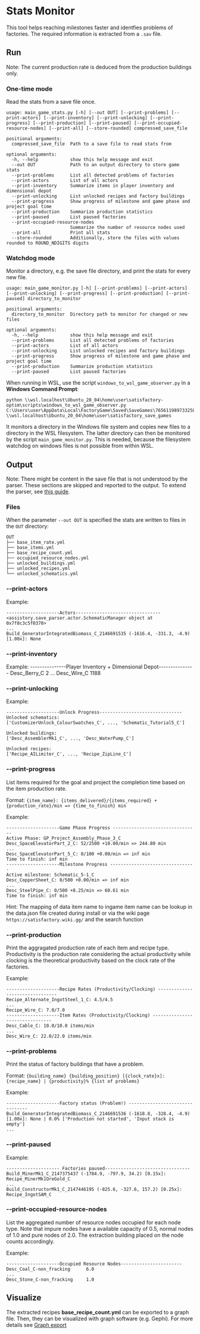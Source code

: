 # Stats Monitor
This tool helps reaching milestones faster and identfies problems of factories. The required information is extracted from a `.sav` file.

## Run
Note: The current production rate is deduced from the production buildings only.

### One-time mode

Read the stats from a save file once.
```
usage: main_game_stats.py [-h] [--out OUT] [--print-problems] [--print-actors] [--print-inventory] [--print-unlocking] [--print-progress] [--print-production] [--print-paused] [--print-occupied-resource-nodes] [--print-all] [--store-rounded] compressed_save_file

positional arguments:
  compressed_save_file  Path to a save file to read stats from

optional arguments:
  -h, --help            show this help message and exit
  --out OUT             Path to an output directory to store game stats
  --print-problems      List all detected problems of factories
  --print-actors        List of all actors
  --print-inventory     Summarize items in player inventory and dimensional depot
  --print-unlocking     List unlocked recipes and factory buildings
  --print-progress      Show progress of milestone and game phase and project goal time
  --print-production    Summarize production statistics
  --print-paused        List paused factories
  --print-occupied-resource-nodes
                        Summarize the number of resource nodes used
  --print-all           Print all stats
  --store-rounded       Additionally, store the files with values rounded to ROUND_NDIGITS digits
```

### Watchdog mode

Monitor a directory, e.g. the save file directory, and print the stats for every new file.
```
usage: main_game_monitor.py [-h] [--print-problems] [--print-actors] [--print-unlocking] [--print-progress] [--print-production] [--print-paused] directory_to_monitor

positional arguments:
  directory_to_monitor  Directory path to monitor for changed or new files

optional arguments:
  -h, --help            show this help message and exit
  --print-problems      List all detected problems of factories
  --print-actors        List of all actors
  --print-unlocking     List unlocked recipes and factory buildings
  --print-progress      Show progress of milestone and game phase and project goal time
  --print-production    Summarize production statistics
  --print-paused        List paused factories
```

When running in WSL, use the script `windows_to_wsl_game_observer.py` in a **Windows Command Prompt**:
```
python \\wsl.localhost\Ubuntu_20_04\home\user\satisfactory-optim\scripts\windows_to_wsl_game_observer.py C:\Users\user\AppData\Local\FactoryGame\Saved\SaveGames\76561198973325836 \\wsl.localhost\Ubuntu_20_04\home\user\satisfactory_save_games
```
It monitors a directory in the Windows file system and copies new files to a directory in the WSL filesystem. The latter directory can then be monitored by the script `main_game_monitor.py`. This is needed, because the filesystem watchdog on windows files is not possible from within WSL.

## Output

Note: There might be content in the save file that is not understood by the parser. These sections are skipped and reported to the output. To extend the parser, see [this guide](./how_to_debug_parser.md).

### Files

When the parameter `--out OUT` is specified the stats are written to files in the `OUT` directory:
```
OUT
├── base_item_rate.yml
├── base_items.yml
├── base_recipe_count.yml
├── occupied_resource_nodes.yml
├── unlocked_buildings.yml
├── unlocked_recipes.yml
└── unlocked_schematics.yml
```

### --print-actors
Example:
```
--------------------Actors--------------------------------
<assistory.save_parser.actor.SchematicManager object at 0x7f8c3c5f0370>
...
Build_GeneratorIntegratedBiomass_C_2146691535 (-1616.4, -331.3, -4.9) [1.00x]: None
```

### --print-inventory
Example:
---------------Player Inventory + Dimensional Depot---------------
Desc_Berry_C                 2
...
Desc_Wire_C                  1188

### --print-unlocking

Example:
```
--------------------Unlock Progress-------------------------------
Unlocked schematics:
['CustomizerUnlock_ColourSwatches_C', ..., 'Schematic_Tutorial5_C']

Unlocked buildings:
['Desc_AssemblerMk1_C', ..., 'Desc_WaterPump_C']

Unlocked recipes:
['Recipe_AILimiter_C', ..., 'Recipe_ZipLine_C']
```

### --print-progress
List items required for the goal and project the completion time based on the item production rate.

Format: `{item_name}: {items_delivered}/{items_required} + {production_rate}/min => {time_to_finish} min`

Example:
```
--------------------Game Phase Progress --------------------------------
Active Phase: GP_Project_Assembly_Phase_3_C
Desc_SpaceElevatorPart_2_C: 52/2500 +10.00/min => 244.80 min
...
Desc_SpaceElevatorPart_5_C: 0/100 +0.00/min => inf min
Time to finish: inf min
--------------------Milestone Progress --------------------------------
Active milestone: Schematic_5-1_C
Desc_CopperSheet_C: 0/500 +0.00/min => inf min
...
Desc_SteelPipe_C: 0/500 +8.25/min => 60.61 min
Time to finish: inf min
```

Hint: The mapping of data item name to ingame item name can be lookup in the data.json file created during install or via the wiki page `https://satisfactory.wiki.gg/` and the search function

### --print-production
Print the aggragated production rate of each item and recipe type. Productivity is the production rate considering the actual productivity while clocking is the theoretical productivity based on the clock rate of the factories.

Example:
```
--------------------Recipe Rates (Productivity/Clocking) --------------------------------
Recipe_Alternate_IngotSteel_1_C: 4.5/4.5
...
Recipe_Wire_C: 7.0/7.0
--------------------Item Rates (Productivity/Clocking) --------------------------------
Desc_Cable_C: 10.0/10.0 items/min
...
Desc_Wire_C: 22.0/22.0 items/min
```

### --print-problems
Print the status of factory buildings that have a problem.

Format: `{building_name} {building_position} [{clock_rate}x]: {recipe_name} | {productivity}% {list of problems}`

Example:
```
--------------------Factory status (Problem!) --------------------------------
Build_GeneratorIntegratedBiomass_C_2146691536 (-1618.8, -328.4, -4.9) [1.00x]: None | 0.0% ['Production not started', 'Input stack is empty']
...
```

### --print-paused
Example:
```
-------------------- Factories paused--------------------------------
Build_MinerMk1_C_2147375437 (-1784.9, -797.9, 34.2) [0.15x]: Recipe_MinerMk1OreGold_C
...
Build_ConstructorMk1_C_2147446195 (-825.6, -327.6, 157.2) [0.25x]: Recipe_IngotSAM_C
```

### --print-occupied-resource-nodes
List the aggregated number of resource nodes occupied for each node type. Note that impure nodes have a available capacity of 0.5, normal nodes of 1.0 and pure nodes of 2.0. The extraction building placed on the node counts accordingly.

Example:
```
--------------------Occupied Resource Nodes-----------------------
Desc_Coal_C-non_fracking      6.0
...
Desc_Stone_C-non_fracking     1.0
```

## Visualize
The extracted recipes **base_recipe_count.yml** can be exported to a graph file. Then, they can be visualized with graph software (e.g. Gephi). For more details see [Graph export](./graph_export.md)
